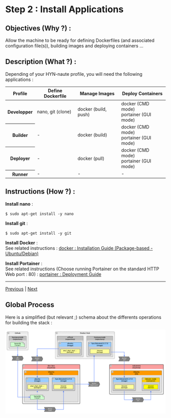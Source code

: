 Step 2 : Install Applications
==

Objectives (Why ?) :
--
Allow the machine to be ready for defining Dockerfiles (and associated configuration file(s)), building images and deploying containers ...

Description (What ?) :
--
Depending of your HYN-naute profile, you will need the following applications :
<table>
    <thead>
        <tr>
            <th>Profile</th>
            <th>Define Dockerfile</th>
            <th>Manage Images</th>
            <th>Deploy Containers</th>          
        </tr>
    </thead>
    <tbody>
        <tr>
            <th>Developper</th>
            <td>nano, git (clone)</td>
            <td>docker (build, push)</td>
            <td>docker (CMD mode)</br>portainer (GUI mode)</td>
        </tr>
        <tr>
            <th>Builder</th>
            <td>-</td>
            <td>docker (build)</td>
            <td>docker (CMD mode)</br>portainer (GUI mode)</td>
        </tr>
        <tr>
            <th>Deployer</th>
            <td>-</td>
            <td>docker (pull)</td>
            <td>docker (CMD mode)</br>portainer (GUI mode)</td>
        </tr>
        <tr>
          <th>Runner</th>
          <td>-</td>
          <td>-</td>
          <td>-</td>
        </tr>
    </tbody>
</table>

Instructions (How ?) :
--
__Install nano__ :   
<pre><code>$ sudo apt-get install -y nano</code></pre>

__Install git__ :   
<pre><code>$ sudo apt-get install -y git</code></pre>

__Install Docker__ :   
See related instructions : 
<a href="https://github.com/babonet13/HelloWorld/tree/master/App/docker">docker : Installation Guide (Package-based - Ubuntu/Debian)</a>

__Install Portainer__ :   
See related instructions (Choose running Portainer on the standard HTTP Web port : 80) :
<a href="https://github.com/babonet13/HelloWorld/tree/master/App/portainer">portainer : Deployment Guide</a>

---
<A href="https://github.com/babonet13/HostYourNode/tree/master/HowTo/1_SetupTheMachine">Previous<A/> | <A href="https://github.com/babonet13/HostYourNode/tree/master/HowTo/3_DefineDockerfiles">Next<A/> 
    
Global Process
-
Here is a simplified (but relevant ;) schema about the differents operations for building the stack :

![GlobalProcess](https://github.com/babonet13/Images/blob/master/HostYourNode/HowTo/GlobalProcess.png)

